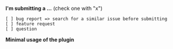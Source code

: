 **I'm submitting a ...**  (check one with "x")
```
[ ] bug report => search for a similar issue before submitting
[ ] feature request
[ ] question
```

**Minimal usage of the plugin**
<!--
Help me understand your issue by posting your usage code*
-->
